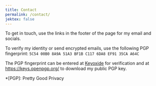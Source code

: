 ```yaml
---
title: Contact
permalink: /contact/
jektex: false
---
```


To get in touch, use the links in the footer of the page for my email and
socials.

To verify my identity or send encrypted emails, use the following PGP
fingerprint: `5C54 00B0 8A9A 51A3 BF1B C117 6DA8 EF91 35CA A64C`

The PGP fingerprint can be entered at [Keyoxide](https://keyoxide.org) for
verification and at <https://keys.openpgp.org/> to download my public PGP key.

*[PGP]: Pretty Good Privacy
